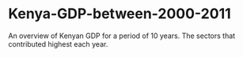 # Kenya-GDP-between-2000-2011
An overview of Kenyan GDP  for a period of 10 years. The sectors that  contributed highest each year.
